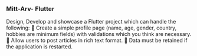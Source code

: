 ### Mitt-Arv- Flutter

Design, Develop and showcase a Flutter project which can handle the following:
 Create a simple profile page (name, age, gender, country, hobbies are minimum fields) with
validations which you think are necessary.
 Allow users to post articles in rich text format.
 Data must be retained if the application is restarted. 

